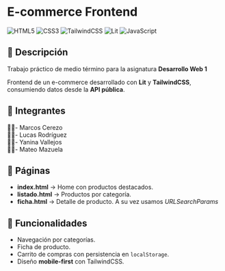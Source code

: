 # E-commerce Frontend
![HTML5](https://img.shields.io/badge/HTML5-E34F26?logo=html5&logoColor=white)
![CSS3](https://img.shields.io/badge/CSS3-1572B6?logo=css3&logoColor=white)
![TailwindCSS](https://img.shields.io/badge/TailwindCSS-38B2AC?logo=tailwindcss&logoColor=white)
![Lit](https://img.shields.io/badge/Lit-324FFF?logo=lit&logoColor=white)
![JavaScript](https://img.shields.io/badge/JavaScript-F7DF1E?logo=javascript&logoColor=black)

## 📌 Descripción

Trabajo práctico de medio término para la asignatura **Desarrollo Web 1**

Frontend de un e-commerce desarrollado con **Lit** y **TailwindCSS**, consumiendo datos desde la **API pública**.


## 👥 Integrantes
👨‍💻- Marcos Cerezo <br>
👨‍💻- Lucas Rodríguez <br>
👨‍💻- Yanina Vallejos <br>
👨‍💻- Mateo Mazuela

## 📂 Páginas
- **index.html** → Home con productos destacados.  
- **listado.html** → Productos por categoría.  
- **ficha.html** → Detalle de producto.
A su vez usamos *URLSearchParams*  

## 🛒 Funcionalidades
- Navegación por categorías.  
- Ficha de producto.  
- Carrito de compras con persistencia en `localStorage`.  
- Diseño **mobile-first** con TailwindCSS.
